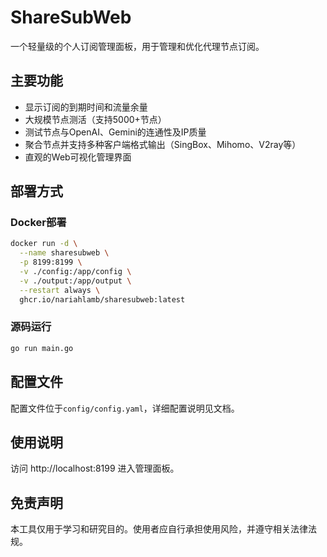 # ShareSubWeb

一个轻量级的个人订阅管理面板，用于管理和优化代理节点订阅。

## 主要功能

- 显示订阅的到期时间和流量余量
- 大规模节点测活（支持5000+节点）
- 测试节点与OpenAI、Gemini的连通性及IP质量
- 聚合节点并支持多种客户端格式输出（SingBox、Mihomo、V2ray等）
- 直观的Web可视化管理界面

## 部署方式

### Docker部署

```bash
docker run -d \
  --name sharesubweb \
  -p 8199:8199 \
  -v ./config:/app/config \
  -v ./output:/app/output \
  --restart always \
  ghcr.io/nariahlamb/sharesubweb:latest
```

### 源码运行

```bash
go run main.go
```

## 配置文件

配置文件位于`config/config.yaml`，详细配置说明见文档。

## 使用说明

访问 http://localhost:8199 进入管理面板。

## 免责声明

本工具仅用于学习和研究目的。使用者应自行承担使用风险，并遵守相关法律法规。
